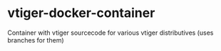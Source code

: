 # vtiger-docker-container
Container with vtiger sourcecode for various vtiger distributives (uses branches for them)
